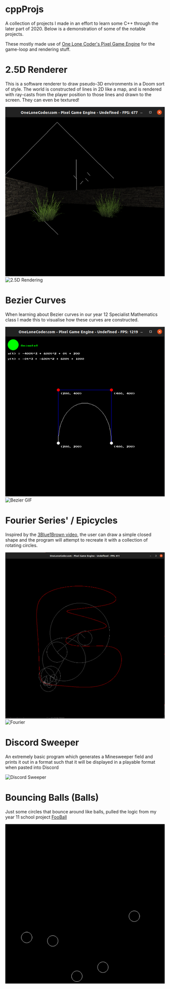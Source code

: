 # cppProjs

A collection of projects I made in an effort to learn some C++ through the later part of 2020.
Below is a demonstration of some of the notable projects.

These mostly made use of [One Lone Coder's Pixel Game Engine](https://github.com/OneLoneCoder/olcPixelGameEngine) for the game-loop and rendering stuff.

# 2.5D Renderer

This is a software renderer to draw pseudo-3D environments in a Doom sort of style. The world is constructed of lines in 2D like a map, and is rendered with ray-casts from the player position to those lines and drawn to the screen. They can even be textured!

![2.5D Rendering](recording/2.5_Rendering.png)
![2.5D Rendering](recording/2.5D_Rendering.gif)

# Bezier Curves

When learning about Bezier curves in our year 12 Specialist Mathematics class I made this to visualise how these curves are constructed.

![Bezier](recording/Bezier.png)
![Bezier GIF](recording/Bezier.gif)

# Fourier Series' / Epicycles

Inspired by the [3Blue1Brown video](https://www.youtube.com/watch?v=r6sGWTCMz2k&t=1213s&ab_channel=3Blue1Brown), the user can draw a simple closed shape and the program will attempt to recreate it with a collection of rotating circles.

![Fourier](recording/Epicycles.png)
![Fourier](recording/Epicycles.gif)

# Discord Sweeper

An extremely basic program which generates a Minesweeper field and prints it out in a format such that it will be displayed in a playable format when pasted into Discord

![Discord Sweeper](recording/Discord_Sweeper.gif)

# Bouncing Balls (Balls)

Just some circles that bounce around like balls, pulled the logic from my year 11 school project [FooBall](https://github.com/Googe14/FooBall)

![Balls GIF](recording/Bouncy_Balls.gif)
